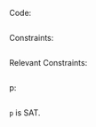 Code:
```{.haskell include=1s.hs liquid=inplace}
```
Constraints:
```{.haskell include=1s.cons}
```
Relevant Constraints:
```{.haskell include=1s.mycons}
```
p:
```{.haskell include=1s.p}
```
`p` is SAT.
